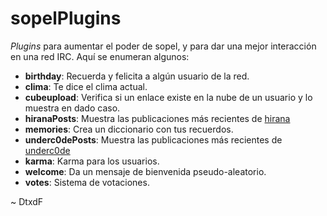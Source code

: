 # sopelPlugins

*Plugins* para aumentar el poder de sopel, y para dar una mejor interacción en una red IRC. Aquí se enumeran algunos:

* **birthday**: Recuerda y felicita a algún usuario de la red.
* **clima**: Te dice el clima actual.
* **cubeupload**: Verifica si un enlace existe en la nube de un usuario y lo muestra en dado caso.
* **hiranaPosts**: Muestra las publicaciones más recientes de [hirana](https://hirana.net)
* **memories**: Crea un diccionario con tus recuerdos.
* **underc0dePosts**: Muestra las publicaciones más recientes de [underc0de](https://underc0de.org/foro)
* **karma**: Karma para los usuarios.
* **welcome**: Da un mensaje de bienvenida pseudo-aleatorio.
* **votes**: Sistema de votaciones.

\~ DtxdF
